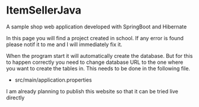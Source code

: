 # ItemSellerJava
A sample shop web application developed with SpringBoot and Hibernate

In this page you will find a project created in school.
If any error is found please notif it to me and I will immediately fix it.

When the program start it will automatically create the database.
But for this to happen correctly you need to change database URL to the one where you want to create the tables in. This needs to be done in the following file.
* src/main/application.properties

I am already planning to publish this website so that it can be tried live directly
